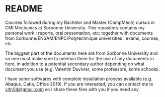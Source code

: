 # README

Courses followed during my Bachelor and Master (CompMech) cursus in CMI Mechanics at Sorbonne University. This repository contains my personal work : reports, oral presentation, etc; together with documents from Sorbonne/ENSAM/ENPC/Polytechnique universities : exams, courses, etc.

The biggest part of the documents here are from Sorbonne University and so one must make sure to mention them for the use of any documents in here, in addition to a potential secondary author depending on what document you use (e.g. Valentin Duvivier, some professors, some schools).

I have some softwares with complete installation process available (e.g. Abaqus, Catia, Office 2019). If you are interested, you can contact me to vltn04@gmail.com so I share these files with you if you need any.
